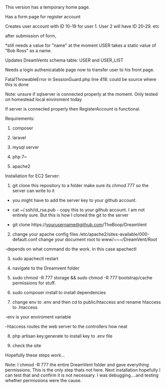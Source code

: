 This version has a temporary home page. 

Has a form page for register account

Creates user account with ID 10-19 for user 1. User 2 will have ID 20-29. etc

after submission of form, 

*still needs a value for "name" at the moment USER takes a static value of "Bob Ross" as a name.

Updates DreamVents schema table: USER and USER_LIST

Needs a login authenicatable page now to transfer user to his front page.

FatalThrowableError in SessionGuard.php line 418: could be source where this is done

Note: unsure if sqlserver is connected properly at the moment. Only tested on homestead local enviroment today

If server is connected properly then RegisterAccount is functional.

Requirements:

1. composer

2. laravel

3. mysql server

4. php 7~

5. apache2

Installation for EC2 Server:

1) git clone this repository to a folder make sure its chmod 777 so the server can write to it

  - you might have to add the server key to your github account. 
  
  - cat ~/.ssh/id_rsa.pub    - copy this to your github account. I am not entirely sure. But this is how I cloned the git to the server
  - git clone https://yourusername@github.com/TheBoop/DreamVent

2) change your apache config files /etc/apache2/sites-available/000-default.conf   change your document root to www/~~~/DreamVent/Root

  -depends on what command do the work. In this case apachectl

3) sudo apachectl restart

4) navigate to the Dreamvent folder            

5) sudo chmod -R 777 storage && sudo chmod -R 777 bootstrap/cache          permissions for stuff.

6) sudo composer install                to install dependencies

7) change env to .env and then cd to public/htaccess and rename htaccess to .htaccess

  -env is your enviroment variable
  
  -htaccess routes the web server to the controllers how neat
  
8) php artisan key:generate              to install key to .env file

9) check the site

Hopefully these steps work...

Note: I chmod -R 777 the entire DreamVent folder and gave everything permissions. This is the only step thats not here. Next installation hopefully I can test that and confirm it is not necessary. I was debugging....and testing whether permissions were the cause.


